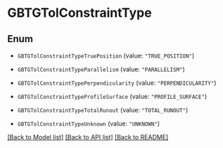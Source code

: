 # GBTGTolConstraintType

## Enum


* `GBTGTolConstraintTypeTruePosition` (value: `"TRUE_POSITION"`)

* `GBTGTolConstraintTypeParallelism` (value: `"PARALLELISM"`)

* `GBTGTolConstraintTypePerpendicularity` (value: `"PERPENDICULARITY"`)

* `GBTGTolConstraintTypeProfileSurface` (value: `"PROFILE_SURFACE"`)

* `GBTGTolConstraintTypeTotalRunout` (value: `"TOTAL_RUNOUT"`)

* `GBTGTolConstraintTypeUnknown` (value: `"UNKNOWN"`)


[[Back to Model list]](../README.md#documentation-for-models) [[Back to API list]](../README.md#documentation-for-api-endpoints) [[Back to README]](../README.md)


